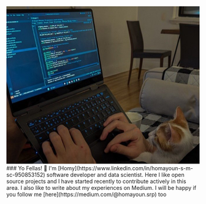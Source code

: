 
<img src="header.jpg">
### Yo Fellas! 👋
I'm [Homy](https://www.linkedin.com/in/homayoun-s-m-sc-950853152) software developer and data scientist. Here I like open source projects and I have started recently to contribute actively in this area. I also like to write about my experiences on Medium. I will be happy if you follow me [here](https://medium.com/@homayoun.srp) too 
